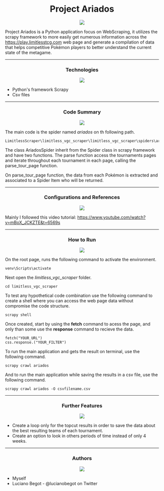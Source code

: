<h1 align="center">Project Ariados</h1>

<p align="center">
<img align="center" src="https://archives.bulbagarden.net/media/upload/thumb/f/fc/Menu_HOME_0168.png/60px-Menu_HOME_0168.png">
</p>

Project Ariados is a Python application focus on WebScraping, it utilizes the scrapy framework to more easily get numerous information across the https://play.limitlesstcg.com web page and generate a compilation of data that helps competitive Pokémon players to better understand the current state of the metagame.

---

<h3 align="center">Technologies</h3>

<p align="center">
<img align="center" src="https://archives.bulbagarden.net/media/upload/thumb/c/cf/Menu_HOME_0167.png/60px-Menu_HOME_0167.png">
</p>

* Python's framework Scrapy
* Csv files

---

<h3 align="center">Code Summary</h3>

<p align="center">
<img align="center" src="https://archives.bulbagarden.net/media/upload/thumb/c/cf/Menu_HOME_0167.png/60px-Menu_HOME_0167.png">
</p>

The main code is the spider named <i>ariados</i> on th following path.
```
LimitlessScraper\limitless_vgc_scraper\limitless_vgc_scraper\spiders\aridos.py
```
The class AriadosSpider inherit from the Spider class in scrapy framework and have two functions. The parse function access the tournaments pages and iterate throughout each tournament in each page, calling the parse_tour_page function.

On parse_tour_page function, the data from each Pokémon is extracted and associated to a Spider Item who will be returned.

---

<h3 align="center">Configurations and References</h3>

<p align="center">
<img align="center" src="https://archives.bulbagarden.net/media/upload/thumb/c/cf/Menu_HOME_0167.png/60px-Menu_HOME_0167.png">
</p>

Mainly I followed this video tutorial: https://www.youtube.com/watch?v=mBoX_JCKZTE&t=6569s

---

<h3 align="center">How to Run</h3>

<p align="center">
<img align="center" src="https://archives.bulbagarden.net/media/upload/thumb/c/cf/Menu_HOME_0167.png/60px-Menu_HOME_0167.png">
</p>

On the root page, runs the following command to activate the environment.
```
venv\Scripts\activate
```
Next open the <i>limitless_vgc_scraper</i> folder.
```
cd limitless_vgc_scraper
```
To test any hypothetical code combination use the following command to create a shell where you can access the web page data without compromise the code structure.
```
scrapy shell
```
Once created, start by using the <b>fetch</b> command to acess the page, and only than some use the <b>response</b> command to recieve the data.
```
fetch("YOUR_URL")
css.response.("YOUR_FILTER")
```
To run the main application and gets the result on terminal, use the following command.
```
scrapy crawl ariados
```
And to run the main application while saving the results in a csv file, use the following command.
```
scrapy crawl ariados -O csvfilename.csv
```

---

<h3 align="center">Further Features</h3>

<p align="center">
<img align="center" src="https://archives.bulbagarden.net/media/upload/thumb/c/cf/Menu_HOME_0167.png/60px-Menu_HOME_0167.png">
</p>

* Create a loop only for the topcut results in order to save the data about the best resulting teams of each tournament.
* Create an option to look in others periods of time instead of only 4 weeks.

---

<h3 align="center">Authors</h3>

<p align="center">
<img align="center" src="https://archives.bulbagarden.net/media/upload/thumb/c/cf/Menu_HOME_0167.png/60px-Menu_HOME_0167.png">
</p>

* Myself
* Luciano Begot - @lucianobegot on Twitter

